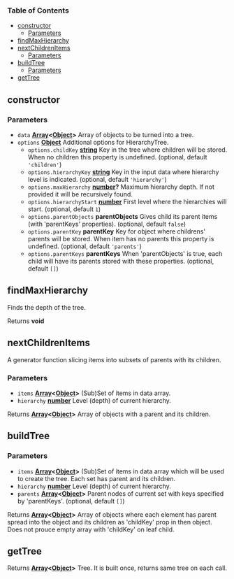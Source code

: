 <!-- Generated by documentation.js. Update this documentation by updating the source code. -->

### Table of Contents

-   [constructor][1]
    -   [Parameters][2]
-   [findMaxHierarchy][3]
-   [nextChildrenItems][4]
    -   [Parameters][5]
-   [buildTree][6]
    -   [Parameters][7]
-   [getTree][8]

## constructor

### Parameters

-   `data` **[Array][9]&lt;[Object][10]>** Array of objects to be turned into a tree.
-   `options` **[Object][10]** Additional options for HierarchyTree.
    -   `options.childKey` **[string][11]** Key in the tree where 
        		children will be stored. When no children this property is undefined. (optional, default `'children'`)
    -   `options.hierarchyKey` **[string][11]** Key in the input data
        		where hierarchy level is indicated. (optional, default `'hierarchy'`)
    -   `options.maxHierarchy` **[number][12]?** Maximum hierarchy depth. If not
        		provided it will be recursively found.
    -   `options.hierarchyStart` **[number][12]** First level where the
        		hierarchies will start. (optional, default `1`)
    -   `options.parentObjects` **parentObjects** Gives child its
        		parent items (with 'parentKeys' properties). (optional, default `false`)
    -   `options.parentKey` **parentKey** Key for object where childrens'
        		parents will be stored. When item has no parents this property is undefined. (optional, default `'parents'`)
    -   `options.parentKeys` **parentKeys** When 'parentObjects' is
        		true, each child will have its parents stored with these properties. (optional, default `[]`)

## findMaxHierarchy

Finds the depth of the tree.

Returns **void** 

## nextChildrenItems

A generator function slicing items into subsets of
		parents with its children.

### Parameters

-   `items` **[Array][9]&lt;[Object][10]>** (Sub)Set of items in data array.
-   `hierarchy` **[number][12]** Level (depth) of current hierarchy.

Returns **[Array][9]&lt;[Object][10]>** Array of objects with a parent and its children.

## buildTree

### Parameters

-   `items` **[Array][9]&lt;[Object][10]>** (Sub)Set of items in data array which will be
    		used to create the tree. Each set has parent and its children.
-   `hierarchy` **[number][12]** Level (depth) of current hierarchy.
-   `parents` **[Array][9]&lt;[Object][10]>** Parent nodes of current set with keys specified by
    		'parentKeys'. (optional, default `[]`)

Returns **[Array][9]&lt;[Object][10]>** Array of objects where each element has parent
		spread into the object and its children as 'childKey' prop in
		then object. Does not prouce empty array with 'childKey' on leaf
		child.

## getTree

Returns **[Array][9]&lt;[Object][10]>** Tree. It is built once, returns same tree
		on each call.

[1]: #constructor

[2]: #parameters

[3]: #findmaxhierarchy

[4]: #nextchildrenitems

[5]: #parameters-1

[6]: #buildtree

[7]: #parameters-2

[8]: #gettree

[9]: https://developer.mozilla.org/docs/Web/JavaScript/Reference/Global_Objects/Array

[10]: https://developer.mozilla.org/docs/Web/JavaScript/Reference/Global_Objects/Object

[11]: https://developer.mozilla.org/docs/Web/JavaScript/Reference/Global_Objects/String

[12]: https://developer.mozilla.org/docs/Web/JavaScript/Reference/Global_Objects/Number
